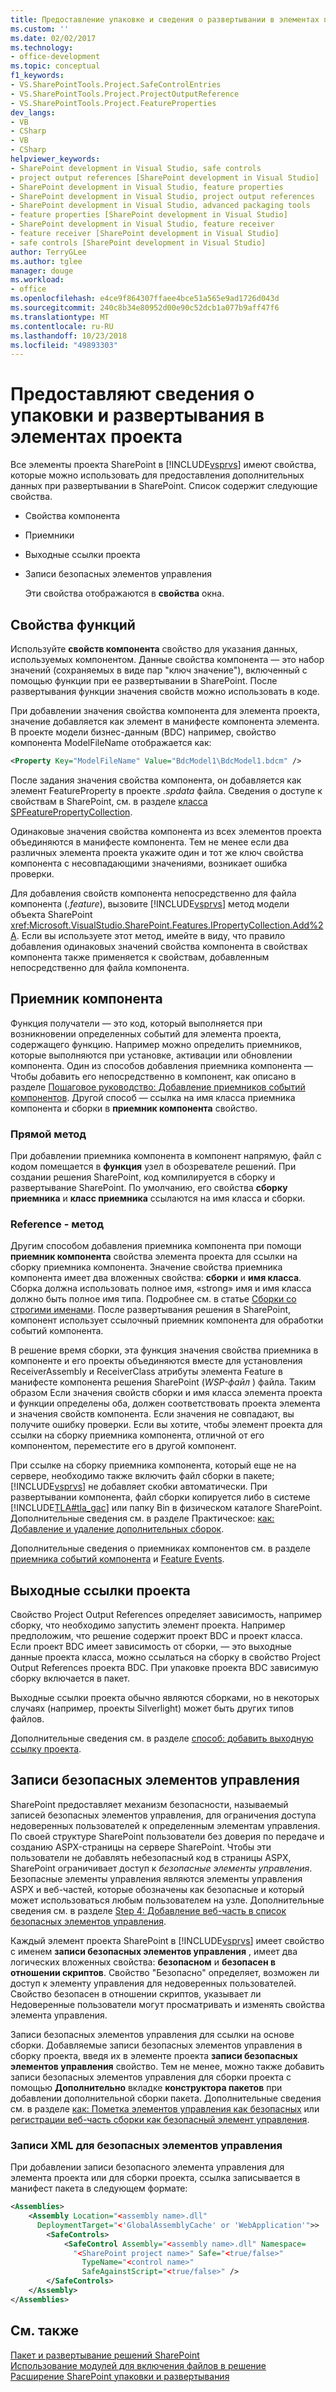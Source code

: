 ```yaml
---
title: Предоставление упаковке и сведения о развертывании в элементах проекта | Документация Майкрософт
ms.custom: ''
ms.date: 02/02/2017
ms.technology:
- office-development
ms.topic: conceptual
f1_keywords:
- VS.SharePointTools.Project.SafeControlEntries
- VS.SharePointTools.Project.ProjectOutputReference
- VS.SharePointTools.Project.FeatureProperties
dev_langs:
- VB
- CSharp
- VB
- CSharp
helpviewer_keywords:
- SharePoint development in Visual Studio, safe controls
- project output references [SharePoint development in Visual Studio]
- SharePoint development in Visual Studio, feature properties
- SharePoint development in Visual Studio, project output references
- SharePoint development in Visual Studio, advanced packaging tools
- feature properties [SharePoint development in Visual Studio]
- SharePoint development in Visual Studio, feature receiver
- feature receiver [SharePoint development in Visual Studio]
- safe controls [SharePoint development in Visual Studio]
author: TerryGLee
ms.author: tglee
manager: douge
ms.workload:
- office
ms.openlocfilehash: e4ce9f864307ffaee4bce51a565e9ad1726d043d
ms.sourcegitcommit: 240c8b34e80952d00e90c52dcb1a077b9aff47f6
ms.translationtype: MT
ms.contentlocale: ru-RU
ms.lasthandoff: 10/23/2018
ms.locfileid: "49893303"
---
```

# <a name="provide-packaging-and-deployment-information-in-project-items"></a>Предоставляют сведения о упаковки и развертывания в элементах проекта
  Все элементы проекта SharePoint в [!INCLUDE[vsprvs](../sharepoint/includes/vsprvs-md.md)] имеют свойства, которые можно использовать для предоставления дополнительных данных при развертывании в SharePoint. Список содержит следующие свойства.  
  
- Свойства компонента  
  
- Приемники  
  
- Выходные ссылки проекта  
  
- Записи безопасных элементов управления  
  
  Эти свойства отображаются в **свойства** окна.  
  
## <a name="feature-properties"></a>Свойства функций
 Используйте **свойств компонента** свойство для указания данных, используемых компонентом. Данные свойства компонента — это набор значений (сохраняемых в виде пар "ключ значение"), включенный с помощью функции при ее развертывании в SharePoint. После развертывания функции значения свойств можно использовать в коде.  
  
 При добавлении значения свойства компонента для элемента проекта, значение добавляется как элемент в манифесте компонента элемента. В проекте модели бизнес-данным (BDC) например, свойство компонента ModelFileName отображается как:  
  
```xml  
<Property Key="ModelFileName" Value="BdcModel1\BdcModel1.bdcm" />   
```  
  
 После задания значения свойства компонента, он добавляется как элемент FeatureProperty в проекте *.spdata* файла. Сведения о доступе к свойствам в SharePoint, см. в разделе [класса SPFeaturePropertyCollection](http://go.microsoft.com/fwlink/?LinkId=177391).  
  
 Одинаковые значения свойства компонента из всех элементов проекта объединяются в манифесте компонента. Тем не менее если два различных элемента проекта укажите один и тот же ключ свойства компонента с несовпадающими значениями, возникает ошибка проверки.  
  
 Для добавления свойств компонента непосредственно для файла компонента (*.feature*), вызовите [!INCLUDE[vsprvs](../sharepoint/includes/vsprvs-md.md)] метод модели объекта SharePoint <xref:Microsoft.VisualStudio.SharePoint.Features.IPropertyCollection.Add%2A>. Если вы используете этот метод, имейте в виду, что правило добавления одинаковых значений свойства компонента в свойствах компонента также применяется к свойствам, добавленным непосредственно для файла компонента.  
  
## <a name="feature-receiver"></a>Приемник компонента
 Функция получатели — это код, который выполняется при возникновении определенных событий для элемента проекта, содержащего функцию. Например можно определить приемников, которые выполняются при установке, активации или обновлении компонента. Один из способов добавления приемника компонента — Чтобы добавить его непосредственно в компонент, как описано в разделе [Пошаговое руководство: Добавление приемников событий компонентов](../sharepoint/walkthrough-add-feature-event-receivers.md). Другой способ — ссылка на имя класса приемника компонента и сборки в **приемник компонента** свойство.  
  
### <a name="direct-method"></a>Прямой метод
 При добавлении приемника компонента в компонент напрямую, файл с кодом помещается в **функция** узел в обозревателе решений. При создании решения SharePoint, код компилируется в сборку и развертывание SharePoint. По умолчанию, его свойства **сборку приемника** и **класс приемника** ссылаются на имя класса и сборки.  
  
### <a name="reference-method"></a>Reference - метод
 Другим способом добавления приемника компонента при помощи **приемник компонента** свойства элемента проекта для ссылки на сборку приемника компонента. Значение свойства приемника компонента имеет два вложенных свойства: **сборки** и **имя класса**. Сборка должна использовать полное имя, «strong» имя и имя класса должно быть полное имя типа. Подробнее см. в статье [Сборки со строгими именами](http://go.microsoft.com/fwlink/?LinkID=169573). После развертывания решения в SharePoint, компонент использует ссылочный приемник компонента для обработки событий компонента.  
  
 В решение время сборки, эта функция значения свойства приемника в компоненте и его проекты объединяются вместе для установления ReceiverAssembly и ReceiverClass атрибуты элемента Feature в манифесте компонента решения SharePoint (*WSP-файл* ) файла. Таким образом Если значения свойств сборки и имя класса элемента проекта и функции определены оба, должен соответствовать проекта элемента и значения свойств компонента. Если значения не совпадают, вы получите ошибку проверки. Если вы хотите, чтобы элемент проекта для ссылки на сборку приемника компонента, отличной от его компонентом, переместите его в другой компонент.  
  
 При ссылке на сборку приемника компонента, который еще не на сервере, необходимо также включить файл сборки в пакете; [!INCLUDE[vsprvs](../sharepoint/includes/vsprvs-md.md)] не добавляет скобки автоматически. При развертывании компонента, файл сборки копируется либо в системе [!INCLUDE[TLA#tla_gac](../sharepoint/includes/tlasharptla-gac-md.md)] или папку Bin в физическом каталоге SharePoint. Дополнительные сведения см. в разделе Практическое: [как: Добавление и удаление дополнительных сборок](../sharepoint/how-to-add-and-remove-additional-assemblies.md).  
  
 Дополнительные сведения о приемниках компонентов см. в разделе [приемника событий компонента](http://go.microsoft.com/fwlink/?LinkID=169574) и [Feature Events](http://go.microsoft.com/fwlink/?LinkID=169575).  
  
## <a name="project-output-references"></a>Выходные ссылки проекта
 Свойство Project Output References определяет зависимость, например сборку, что необходимо запустить элемент проекта. Например предположим, что решение содержит проект BDC и проект класса. Если проект BDC имеет зависимость от сборки, — это выходные данные проекта класса, можно ссылаться на сборку в свойство Project Output References проекта BDC. При упаковке проекта BDC зависимую сборку включается в пакет.  
  
 Выходные ссылки проекта обычно являются сборками, но в некоторых случаях (например, проекты Silverlight) может быть других типов файлов.  
  
 Дополнительные сведения см. в разделе [способ: добавить выходную ссылку проекта](../sharepoint/how-to-add-a-project-output-reference.md).  
  
## <a name="safe-control-entries"></a>Записи безопасных элементов управления
 SharePoint предоставляет механизм безопасности, называемый записей безопасных элементов управления, для ограничения доступа недоверенных пользователей к определенным элементам управления. По своей структуре SharePoint пользователи без доверия по передаче и созданию ASPX-страницы на сервере SharePoint. Чтобы эти пользователи не добавлять небезопасный код в страницы ASPX, SharePoint ограничивает доступ к *безопасные элементы управления*. Безопасные элементы управления являются элементы управления ASPX и веб-частей, которые обозначены как безопасные и который может использоваться любым пользователем на узле. Дополнительные сведения см. в разделе [Step 4: Добавление веб-часть в список безопасных элементов управления](http://go.microsoft.com/fwlink/?LinkID=171014).  
  
 Каждый элемент проекта SharePoint в [!INCLUDE[vsprvs](../sharepoint/includes/vsprvs-md.md)] имеет свойство с именем **записи безопасных элементов управления** , имеет два логических вложенных свойства: **безопасном** и **безопасен в отношении скриптов**. Свойство "Безопасно" определяет, возможен ли доступ к элементу управления для недоверенных пользователей. Свойство безопасен в отношении скриптов, указывает ли Недоверенные пользователи могут просматривать и изменять свойства элемента управления.  
  
 Записи безопасных элементов управления для ссылки на основе сборки. Добавляемые записи безопасных элементов управления в сборку проекта, введя их в элементе проекта **записи безопасных элементов управления** свойство. Тем не менее, можно также добавить записи безопасных элементов управления для сборки проекта с помощью **Дополнительно** вкладке **конструктора пакетов** при добавлении дополнительной сборки пакета. Дополнительные сведения см. в разделе [как: Пометка элементов управления как безопасных](../sharepoint/how-to-mark-controls-as-safe-controls.md) или [регистрации веб-часть сборки как безопасный элемент управления](http://go.microsoft.com/fwlink/?LinkID=171013).  
  
### <a name="xml-entries-for-safe-controls"></a>Записи XML для безопасных элементов управления
 При добавлении записи безопасного элемента управления для элемента проекта или для сборки проекта, ссылка записывается в манифест пакета в следующем формате:  
  
```xml  
<Assemblies>  
    <Assembly Location="<assembly name>.dll"     
      DeploymentTarget="<'GlobalAssemblyCache' or 'WebApplication'">>  
        <SafeControls>  
            <SafeControl Assembly="<assembly name>.dll" Namespace=  
              "<SharePoint project name>" Safe="<true/false>"     
                TypeName="<control name>"   
                SafeAgainstScript="<true/false>" />  
        </SafeControls>  
    </Assembly>  
</Assemblies>  
```  
  
## <a name="see-also"></a>См. также
 [Пакет и развертывание решений SharePoint](../sharepoint/packaging-and-deploying-sharepoint-solutions.md)   
 [Использование модулей для включения файлов в решение](../sharepoint/using-modules-to-include-files-in-the-solution.md)   
 [Расширение SharePoint упаковки и развертывания](../sharepoint/extending-sharepoint-packaging-and-deployment.md)  
